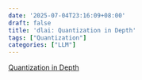 ```yaml
---
date: '2025-07-04T23:16:09+08:00'
draft: false
title: 'dlai: Quantization in Depth'
tags: ["Quantization"]
categories: ["LLM"]
---
```


[Quantization in Depth](https://xves6ft58q.feishu.cn/docx/RC7vd9F91oYKeIxBjsYcZmU0nRh?from=from_copylink)

